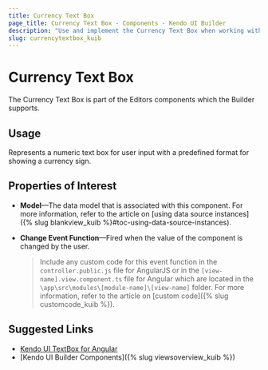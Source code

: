 ```yaml
---
title: Currency Text Box
page_title: Currency Text Box - Components - Kendo UI Builder
description: "Use and implement the Currency Text Box when working with the Kendo UI Builder tool for creating and managing Angular and AngularJS-based web applications."
slug: currencytextbox_kuib
---
```


# Currency Text Box

The Currency Text Box is part of the Editors components which the Builder supports.

## Usage

Represents a numeric text box for user input with a predefined format for showing a currency sign.

## Properties of Interest

* **Model**&mdash;The data model that is associated with this component. For more information, refer to the article on [using data source instances]({% slug blankview_kuib %}#toc-using-data-source-instances).
* **Change Event Function**&mdash;Fired when the value of the component is changed by the user.

    > Include any custom code for this event function in the `controller.public.js` file for AngularJS or in the `[view-name].view.component.ts` file for Angular which are located in the `\app\src\modules\[module-name]\[view-name]` folder. For more information, refer to the article on [custom code]({% slug customcode_kuib %}).

## Suggested Links

* [Kendo UI TextBox for Angular](https://www.telerik.com/kendo-angular-ui/components/inputs/textbox/)
* [Kendo UI Builder Components]({% slug viewsoverview_kuib %})
